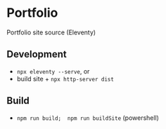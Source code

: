 # Portfolio

Portfolio site source (Eleventy)

## Development

- `npx eleventy --serve`, or
- build site + `npx http-server dist`

## Build

- `npm run build;  npm run buildSite` (powershell)
